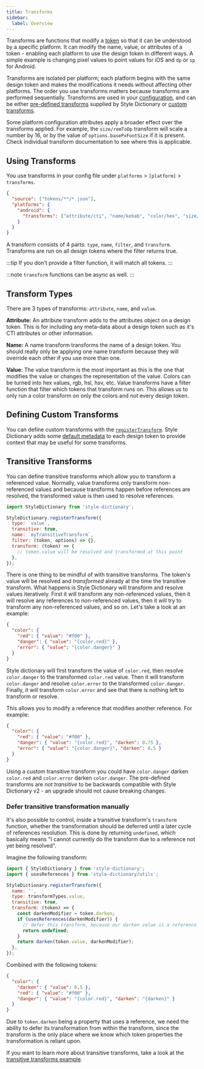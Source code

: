 ```yaml
---
title: Transforms
sidebar:
  label: Overview
---
```


Transforms are functions that modify a [token](/info/tokens) so that it can be understood by a specific platform. It can modify the name, value, or attributes of a token - enabling each platform to use the design token in different ways. A simple example is changing pixel values to point values for iOS and `dp` or `sp` for Android.

Transforms are isolated per platform; each platform begins with the same design token and makes the modifications it needs without affecting other platforms. The order you use transforms matters because transforms are performed sequentially. Transforms are used in your [configuration](/reference/config), and can be either [pre-defined transforms](/reference/hooks/transforms/predefined) supplied by Style Dictionary or [custom transforms](#defining-custom-transforms).

Some platform configuration attributes apply a broader effect over the transforms applied. For example, the `size/remToDp` transform will scale a number by 16, or by the value of `options.basePxFontSize` if it is present. Check individual transform documentation to see where this is applicable.

## Using Transforms

You use transforms in your config file under `platforms` > `[platform]` > `transforms`.

```json title="config.json"
{
  "source": ["tokens/**/*.json"],
  "platforms": {
    "android": {
      "transforms": ["attribute/cti", "name/kebab", "color/hex", "size/rem"]
    }
  }
}
```

A transform consists of 4 parts: `type`, `name`, `filter`, and `transform`. Transforms are run on all design tokens where the filter returns true.

:::tip
If you don't provide a filter function, it will match all tokens.
:::

:::note
`transform` functions can be async as well.
:::

## Transform Types

There are 3 types of transforms: `attribute`, `name`, and `value`.

**Attribute:** An attribute transform adds to the attributes object on a design token. This is for including any meta-data about a design token such as it's CTI attributes or other information.

**Name:** A name transform transforms the name of a design token. You should really only be applying one name transform because they will override each other if you use more than one.

**Value:** The value transform is the most important as this is the one that modifies the value or changes the representation of the value. Colors can be turned into hex values, rgb, hsl, hsv, etc. Value transforms have a filter function that filter which tokens that transform runs on. This allows us to only run a color transform on only the colors and not every design token.

## Defining Custom Transforms

You can define custom transforms with the [`registerTransform`](/reference/api#registertransform). Style Dictionary adds some [default metadata](/info/tokens#default-design-token-metadata) to each design token to provide context that may be useful for some transforms.

## Transitive Transforms

You can define transitive transforms which allow you to transform a referenced value. Normally, value transforms only transform non-referenced values and because transforms happen before references are resolved, the transformed value is then used to resolve references.

```javascript title="build-tokens.js"
import StyleDictionary from 'style-dictionary';

StyleDictionary.registerTransform({
  type: `value`,
  transitive: true,
  name: `myTransitiveTransform`,
  filter: (token, options) => {},
  transform: (token) => {
    // token.value will be resolved and transformed at this point
  },
});
```

There is one thing to be mindful of with transitive transforms. The token's value will be resolved and _transformed_ already at the time the transitive transform. What happens is Style Dictionary will transform and resolve values iteratively. First it will transform any non-referenced values, then it will resolve any references to non-referenced values, then it will try to transform any non-referenced values, and so on. Let's take a look at an example:

```json title="tokens.json"
{
  "color": {
    "red": { "value": "#f00" },
    "danger": { "value": "{color.red}" },
    "error": { "value": "{color.danger}" }
  }
}
```

Style dictionary will first transform the value of `color.red`, then resolve `color.danger` to the transformed `color.red` value. Then it will transform `color.danger` and resolve `color.error` to the transformed `color.danger`. Finally, it will transform `color.error` and see that there is nothing left to transform or resolve.

This allows you to modify a reference that modifies another reference. For example:

```json title="tokens.json"
{
  "color": {
    "red": { "value": "#f00" },
    "danger": { "value": "{color.red}", "darken": 0.75 },
    "error": { "value": "{color.danger}", "darken": 0.5 }
  }
}
```

Using a custom transitive transform you could have `color.danger` darken `color.red` and `color.error` darken `color.danger`. The pre-defined transforms are _not transitive_ to be backwards compatible with Style Dictionary v2 - an upgrade should not cause breaking changes.

### Defer transitive transformation manually

It's also possible to control, inside a transitive transform's `transform` function, whether the transformation should be deferred until a later cycle of references resolution.
This is done by returning `undefined`, which basically means "I cannot currently do the transform due to a reference not yet being resolved".

Imagine the following transform:

```js title="build-tokens.js"
import { StyleDictionary } from 'style-dictionary';
import { usesReferences } from 'style-dictionary/utils';

StyleDictionary.registerTransform({
  name: '',
  type: transformTypes.value,
  transitive: true,
  transform: (token) => {
    const darkenModifier = token.darken;
    if (usesReferences(darkenModifier)) {
      // defer this transform, because our darken value is a reference
      return undefined;
    }
    return darken(token.value, darkenModifier);
  },
});
```

Combined with the following tokens:

```json title="tokens.json"
{
  "color": {
    "darken": { "value": 0.5 },
    "red": { "value": "#f00" },
    "danger": { "value": "{color.red}", "darken": "{darken}" }
  }
}
```

Due to `token.darken` being a property that uses a reference, we need the ability to defer its transformation from within the transform,
since the transform is the only place where we know which token properties the transformation is reliant upon.

If you want to learn more about transitive transforms, take a look at the [transitive transforms example](https://github.com/amzn/style-dictionary/tree/main/examples/advanced/transitive-transforms).

